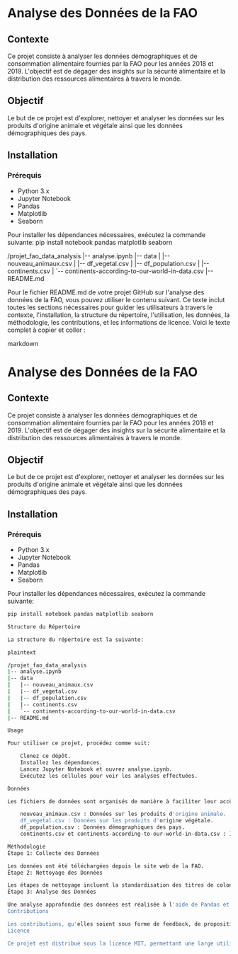 # Analyse des Données de la FAO

## Contexte
Ce projet consiste à analyser les données démographiques et de consommation alimentaire fournies par la FAO pour les années 2018 et 2019. L'objectif est de dégager des insights sur la sécurité alimentaire et la distribution des ressources alimentaires à travers le monde.

## Objectif
Le but de ce projet est d'explorer, nettoyer et analyser les données sur les produits d'origine animale et végétale ainsi que les données démographiques des pays.

## Installation
### Prérequis
- Python 3.x
- Jupyter Notebook
- Pandas
- Matplotlib
- Seaborn

Pour installer les dépendances nécessaires, exécutez la commande suivante:
pip install notebook pandas matplotlib seaborn

/projet_fao_data_analysis
|-- analyse.ipynb
|-- data
|   |-- nouveau_animaux.csv
|   |-- df_vegetal.csv
|   |-- df_population.csv
|   |-- continents.csv
|   `-- continents-according-to-our-world-in-data.csv
|-- README.md

Pour le fichier README.md de votre projet GitHub sur l'analyse des données de la FAO, vous pouvez utiliser le contenu suivant. Ce texte inclut toutes les sections nécessaires pour guider les utilisateurs à travers le contexte, l'installation, la structure du répertoire, l'utilisation, les données, la méthodologie, les contributions, et les informations de licence. Voici le texte complet à copier et coller :

markdown

# Analyse des Données de la FAO

## Contexte
Ce projet consiste à analyser les données démographiques et de consommation alimentaire fournies par la FAO pour les années 2018 et 2019. L'objectif est de dégager des insights sur la sécurité alimentaire et la distribution des ressources alimentaires à travers le monde.

## Objectif
Le but de ce projet est d'explorer, nettoyer et analyser les données sur les produits d'origine animale et végétale ainsi que les données démographiques des pays.

## Installation
### Prérequis
- Python 3.x
- Jupyter Notebook
- Pandas
- Matplotlib
- Seaborn

Pour installer les dépendances nécessaires, exécutez la commande suivante:
```bash
pip install notebook pandas matplotlib seaborn

Structure du Répertoire

La structure du répertoire est la suivante:

plaintext

/projet_fao_data_analysis
|-- analyse.ipynb
|-- data
|   |-- nouveau_animaux.csv
|   |-- df_vegetal.csv
|   |-- df_population.csv
|   |-- continents.csv
|   `-- continents-according-to-our-world-in-data.csv
|-- README.md

Usage

Pour utiliser ce projet, procédez comme suit:

    Clonez ce dépôt.
    Installez les dépendances.
    Lancez Jupyter Notebook et ouvrez analyse.ipynb.
    Exécutez les cellules pour voir les analyses effectuées.

Données

Les fichiers de données sont organisés de manière à faciliter leur accès et leur manipulation :

    nouveau_animaux.csv : Données sur les produits d'origine animale.
    df_vegetal.csv : Données sur les produits d'origine végétale.
    df_population.csv : Données démographiques des pays.
    continents.csv et continents-according-to-our-world-in-data.csv : Informations supplémentaires sur les continents.

Méthodologie
Étape 1: Collecte des Données

Les données ont été téléchargées depuis le site web de la FAO.
Étape 2: Nettoyage des Données

Les étapes de nettoyage incluent la standardisation des titres de colonnes, le retrait des données inutiles et la fusion des datasets lorsque nécessaire.
Étape 3: Analyse des Données

Une analyse approfondie des données est réalisée à l'aide de Pandas et Seaborn pour visualiser les résultats et répondre aux questions clés.
Contributions

Les contributions, qu'elles soient sous forme de feedback, de propositions d'amélioration ou de corrections de bugs, sont les bienvenues.
Licence

Ce projet est distribué sous la licence MIT, permettant une large utilisation, modification et distribution.
